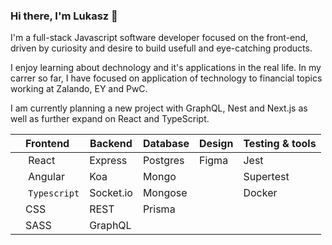 ### Hi there, I'm Lukasz 👋

I'm a full-stack Javascript software developer focused on the front-end, driven by curiosity and desire to build usefull and eye-catching products.

I enjoy learning about dechnology and it's applications in the real life. In my carrer so far, I have focused on application of technology to financial topics working at Zalando, EY and PwC. 

I am currently planning a new project with GraphQL, Nest and Next.js as well as further expand on React and TypeScript.

| Frontend   | Backend    | Database | Design | Testing & tools |
|------------|------------|----------|--------|-----------------|
|  <img width="16px" src="https://upload.wikimedia.org/wikipedia/commons/thumb/a/a7/React-icon.svg/1200px-React-icon.svg.png" />  React      | Express    | Postgres | Figma  | Jest            |
|  <img width="16px" src="https://upload.wikimedia.org/wikipedia/commons/thumb/c/cf/Angular_full_color_logo.svg/1200px-Angular_full_color_logo.svg.png" />   Angular    | Koa        | Mongo    |        | Supertest       |
| <img width="16px" src="https://cdn.jsdelivr.net/gh/devicons/devicon/icons/typescript/typescript-original.svg" />  `Typescript` | Socket.io  | Mongose  |        | Docker          |
|  <img width="16px" src="https://upload.wikimedia.org/wikipedia/commons/thumb/d/d5/CSS3_logo_and_wordmark.svg/1200px-CSS3_logo_and_wordmark.svg.png" />CSS        | REST       | Prisma   |        |                 |
|  <img width="16px" src="https://upload.wikimedia.org/wikipedia/commons/thumb/9/96/Sass_Logo_Color.svg/1200px-Sass_Logo_Color.svg.png.svg" />SASS       | GraphQL    |          |        |                 |

